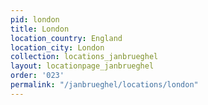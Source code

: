 ```yaml
---
pid: london
title: London
location_country: England
location_city: London
collection: locations_janbrueghel
layout: locationpage_janbrueghel
order: '023'
permalink: "/janbrueghel/locations/london"
---
```

